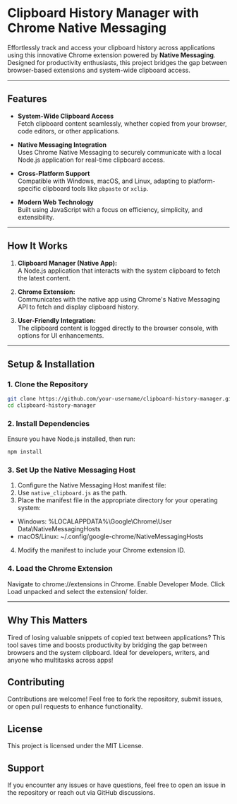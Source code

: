 # **Clipboard History Manager with Chrome Native Messaging**

Effortlessly track and access your clipboard history across applications using this innovative Chrome extension powered by **Native Messaging**. Designed for productivity enthusiasts, this project bridges the gap between browser-based extensions and system-wide clipboard access.

---

## **Features**
- **System-Wide Clipboard Access**  
  Fetch clipboard content seamlessly, whether copied from your browser, code editors, or other applications.
  
- **Native Messaging Integration**  
  Uses Chrome Native Messaging to securely communicate with a local Node.js application for real-time clipboard access.

- **Cross-Platform Support**  
  Compatible with Windows, macOS, and Linux, adapting to platform-specific clipboard tools like `pbpaste` or `xclip`.

- **Modern Web Technology**  
  Built using JavaScript with a focus on efficiency, simplicity, and extensibility.

---

## **How It Works**
1. **Clipboard Manager (Native App):**  
   A Node.js application that interacts with the system clipboard to fetch the latest content.

2. **Chrome Extension:**  
   Communicates with the native app using Chrome's Native Messaging API to fetch and display clipboard history.

3. **User-Friendly Integration:**  
   The clipboard content is logged directly to the browser console, with options for UI enhancements.

---

## **Setup & Installation**

### **1. Clone the Repository**

```bash
git clone https://github.com/your-username/clipboard-history-manager.git
cd clipboard-history-manager
```
### **2. Install Dependencies**
Ensure you have Node.js installed, then run:

```bash
npm install
```

### **3. Set Up the Native Messaging Host**

1. Configure the Native Messaging Host manifest file:
2. Use `native_clipboard.js` as the path.
3. Place the manifest file in the appropriate directory for your operating system:

- Windows: %LOCALAPPDATA%\Google\Chrome\User Data\NativeMessagingHosts
- macOS/Linux: ~/.config/google-chrome/NativeMessagingHosts

4. Modify the manifest to include your Chrome extension ID.

### **4. Load the Chrome Extension**

Navigate to chrome://extensions in Chrome.
Enable Developer Mode.
Click Load unpacked and select the extension/ folder.

---

## Why This Matters

Tired of losing valuable snippets of copied text between applications? This tool saves time and boosts productivity by bridging the gap between browsers and the system clipboard. Ideal for developers, writers, and anyone who multitasks across apps!

## Contributing

Contributions are welcome! Feel free to fork the repository, submit issues, or open pull requests to enhance functionality.

## License

This project is licensed under the MIT License.

## Support

If you encounter any issues or have questions, feel free to open an issue in the repository or reach out via GitHub discussions.







